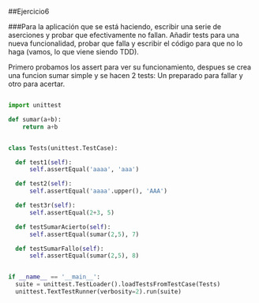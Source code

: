 ##Ejercicio6

###Para la aplicación que se está haciendo, escribir una serie de aserciones y probar que efectivamente no fallan. Añadir tests para una nueva funcionalidad, probar que falla y escribir el código para que no lo haga (vamos, lo que viene siendo TDD).

Primero probamos los assert para ver su funcionamiento, despues se crea una funcion sumar simple y se hacen 2 tests: Un preparado para fallar y otro para acertar.

```python

import unittest

def sumar(a+b):
	return a+b


class Tests(unittest.TestCase):

  def test1(self):
      self.assertEqual('aaaa', 'aaa')

  def test2(self):
      self.assertEqual('aaaa'.upper(), 'AAA')

  def test3r(self):
      self.assertEqual(2+3, 5)

  def testSumarAcierto(self):
      self.assertEqual(sumar(2,5), 7)

  def testSumarFallo(self):
      self.assertEqual(sumar(2,5), 8)


if __name__ == '__main__':
  suite = unittest.TestLoader().loadTestsFromTestCase(Tests)
  unittest.TextTestRunner(verbosity=2).run(suite)

```
